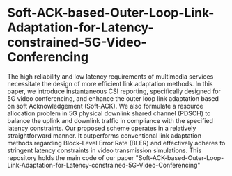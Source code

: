 # Soft-ACK-based-Outer-Loop-Link-Adaptation-for-Latency-constrained-5G-Video-Conferencing

The high reliability and low latency requirements of multimedia services necessitate the design of more efficient link adaptation methods. In this paper, we introduce instantaneous CSI reporting, specifically designed for 5G video conferencing, and enhance the outer loop link adaptation based on soft Acknowledgement (Soft-ACK). We also formulate a resource allocation problem in 5G physical downlink shared channel (PDSCH) to balance the uplink and downlink traffic in compliance with the specified latency constraints. Our proposed scheme operates in a relatively straightforward manner. It outperforms conventional link adaptation methods regarding Block-Level Error Rate (BLER) and effectively adheres to stringent latency constraints in video transmission simulations. This repository holds the main code of our paper "Soft-ACK-based-Outer-Loop-Link-Adaptation-for-Latency-constrained-5G-Video-Conferencing"
